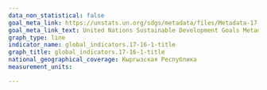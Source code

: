 ```yaml
---
data_non_statistical: false
goal_meta_link: https://unstats.un.org/sdgs/metadata/files/Metadata-17-16-01.pdf
goal_meta_link_text: United Nations Sustainable Development Goals Metadata (pdf 468kB)
graph_type: line
indicator_name: global_indicators.17-16-1-title
graph_title: global_indicators.17-16-1-title
national_geographical_coverage: Кыргызская Республика
measurement_units: 

---
```

